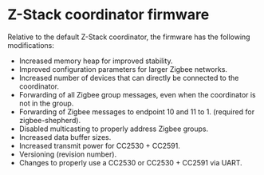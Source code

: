 # Z-Stack coordinator firmware
Relative to the default Z-Stack coordinator, the firmware has the following modifications:
- Increased memory heap for improved stability.
- Improved configuration parameters for larger Zigbee networks.
- Increased number of devices that can directly be connected to the coordinator.
- Forwarding of all Zigbee group messages, even when the coordinator is not in the group.
- Forwarding of Zigbee messages to endpoint 10 and 11 to 1. (required for zigbee-shepherd).
- Disabled multicasting to properly address Zigbee groups.
- Increased data buffer sizes.
- Increased transmit power for CC2530 + CC2591.
- Versioning (revision number).
- Changes to properly use a CC2530 or CC2530 + CC2591 via UART.